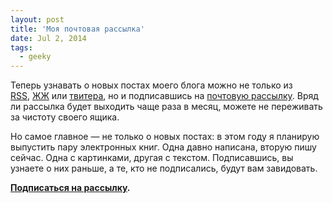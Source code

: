 ```yaml
---
layout: post
title: 'Моя почтовая рассылка'
date: Jul 2, 2014
tags:
  - geeky
---
```


Теперь узнавать о новых постах моего блога можно не только из [RSS](http://birdwatcher.ru/feed/), [ЖЖ](http://sapegin.livejournal.com/) или [твитера](https://twitter.com/sapegin), но и подписавшись на [почтовую рассылку](http://birdwatcher.ru/subscribe/). Вряд ли рассылка будет выходить чаще раза в месяц, можете не переживать за чистоту своего ящика.

Но самое главное — не только о новых постах: в этом году я планирую выпустить пару электронных книг. Одна давно написана, вторую пишу сейчас. Одна с картинками, другая с текстом. Подписавшись, вы узнаете о них раньше, а те, кто не подписались, будут вам завидовать.

**[Подписаться на рассылку](http://birdwatcher.ru/subscribe/).**
